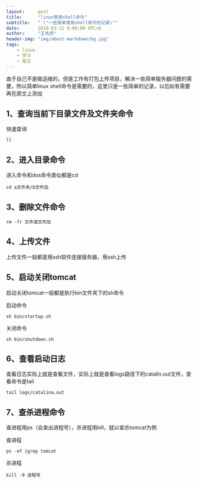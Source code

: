 ```yaml
---
layout:     post
title:      "linux常用shell命令"
subtitle:   " \"一些简单常用shell命令的记录\""
date:       2019-03-12 9:00:00 UTC+8
author:     "王先虎"
header-img: "img/about-markdown/bg.jpg"
tags:
    - linux
    - 学习
    - 笔记
---
```


由于自己不是做运维的，但是工作有打包上传项目，解决一些简单服务器问题的需要，所以简单linux shell命令是需要的，这里只是一些简单的记录，以后如有需要再在原文上添加

## 1、查询当前下目录文件及文件夹命令
	
快速查询

``` shell
ll
``` 

## 2、进入目录命令

进入命令和dos命令类似都是cd

``` shell
cd a文件夹/b文件加
```

## 3、删除文件命令

``` shell
rm -fr 文件或文件加
```

## 4、上传文件

上传文件一般都是用ssh软件连接服务器，用ssh上传

## 5、启动关闭tomcat

启动关闭tomcat一般都是执行bin文件夹下的sh命令

启动命令

``` shell
sh bin/startup.sh
```

关闭命令

``` shell
sh bin/shutdown.sh
```

## 6、查看启动日志

查看日志实际上就是查看文件，实际上就是查看logs路径下的catalin.out文件，查看命令是tail

``` shell
tail logs/catalina.out
```

## 7、查杀进程命令

查进程用ps（会查出进程号），杀进程用kill，就以查杀tomcat为例

查进程

``` shell
ps -ef |grep tomcat
```

杀进程

``` shell
kill -9 进程号
```
